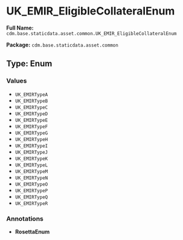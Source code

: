 # UK_EMIR_EligibleCollateralEnum

**Full Name:** `cdm.base.staticdata.asset.common.UK_EMIR_EligibleCollateralEnum`

**Package:** `cdm.base.staticdata.asset.common`

## Type: Enum

### Values

- `UK_EMIRTypeA`
- `UK_EMIRTypeB`
- `UK_EMIRTypeC`
- `UK_EMIRTypeD`
- `UK_EMIRTypeE`
- `UK_EMIRTypeF`
- `UK_EMIRTypeG`
- `UK_EMIRTypeH`
- `UK_EMIRTypeI`
- `UK_EMIRTypeJ`
- `UK_EMIRTypeK`
- `UK_EMIRTypeL`
- `UK_EMIRTypeM`
- `UK_EMIRTypeN`
- `UK_EMIRTypeO`
- `UK_EMIRTypeP`
- `UK_EMIRTypeQ`
- `UK_EMIRTypeR`
### Annotations

- **RosettaEnum**

